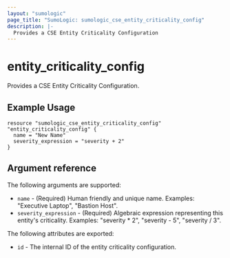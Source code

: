 ```yaml
---
layout: "sumologic"
page_title: "SumoLogic: sumologic_cse_entity_criticality_config"
description: |-
  Provides a CSE Entity Criticality Configuration
---
```


# entity_criticality_config
Provides a CSE Entity Criticality Configuration.

## Example Usage
```hcl
resource "sumologic_cse_entity_criticality_config" "entity_criticality_config" {
  name = "New Name"
  severity_expression = "severity + 2"
}
```

## Argument reference

The following arguments are supported:

- `name` - (Required) Human friendly and unique name. Examples: "Executive Laptop", "Bastion Host".
- `severity_expression` - (Required) Algebraic expression representing this entity\'s criticality. Examples: "severity * 2", "severity - 5", "severity / 3".


The following attributes are exported:

- `id` - The internal ID of the entity criticality configuration.


